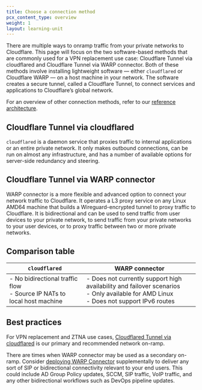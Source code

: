 ```yaml
---
title: Choose a connection method
pcx_content_type: overview
weight: 1
layout: learning-unit
---
```


There are multiple ways to onramp traffic from your private networks to Cloudflare. This page will focus on the two software-based methods that are commonly used for a VPN replacement use case: Cloudflare Tunnel via cloudflared and Cloudflare Tunnel via WARP connector. Both of these methods involve installing lightweight software — either `cloudflared` or Cloudflare WARP — on a host machine in your network. The software creates a secure tunnel, called a Cloudflare Tunnel, to connect services and applications to Cloudflare’s global network.

For an overview of other connection methods, refer to our [reference architecture](/reference-architecture/sase-reference-architecture/#connecting-networks).

## Cloudflare Tunnel via cloudflared

`cloudflared` is a daemon service that proxies traffic to internal applications or an entire private network. It only makes outbound connections, can be run on almost any infrastructure, and has a number of available options for server-side redundancy and steering.

## Cloudflare Tunnel via WARP connector

WARP connector is a more flexible and advanced option to connect your network traffic to Cloudflare. It operates a L3 proxy service on any Linux AMD64 machine that builds a Wireguard-encrypted tunnel to proxy traffic to Cloudflare. It is bidirectional and can be used to send traffic from user devices to your private network, to send traffic from your private networks to your user devices, or to proxy traffic between two or more private networks.

## Comparison table

| `cloudflared` | WARP connector |
| ------------- | -------------- |
| - No bidirectional traffic flow </br> - Source IP NATs to local host machine | - Does not currently support high availability and failover scenarios </br> - Only available for AMD Linux </br> - Does not support IPv6 routes </br>  |

## Best practices

For VPN replacement and ZTNA use cases, [Cloudflared Tunnel via cloudflared](/learning-paths/replace-vpn/connect-private-network/cloudflared/) is our primary and recommended network on-ramp.

There are times when WARP connector may be used as a secondary on-ramp. Consider [deploying WARP Connector](/learning-paths/replace-vpn/connect-private-network/warp-connector/) supplementally to deliver any sort of SIP or bidirectional connectivity relevant to your end users. This could include AD Group Policy updates, SCCM, SIP traffic, VoIP traffic, and any other bidirectional workflows such as DevOps pipeline updates.
